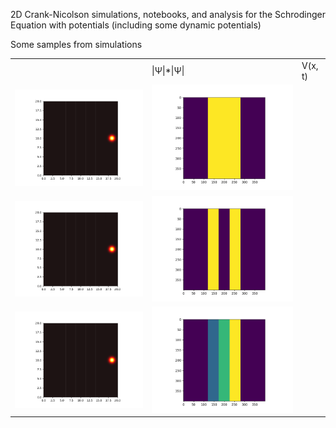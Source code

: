 2D Crank-Nicolson simulations, notebooks, and analysis for the Schrodinger Equation with potentials (including some dynamic potentials)

Some samples from simulations

<table>
    <td>
        <td>|Ψ|*|Ψ|</td>
        <td>V(x, t)</td>
    </tr>
    <tr>
        <td><img src="Assets/5.gif"/></td>
        <td><img src="Assets/5Potential.png"/></td>
    </tr>
    <tr>
        <td><img src="Assets/6.gif"/></td>
        <td><img src="Assets/6Potential.png"/></td>
    </tr>
    <tr>
        <td><img src="Assets/7.gif"/></td>
        <td><img src="Assets/7Potential.png"/></td>
    </tr>
</table>


